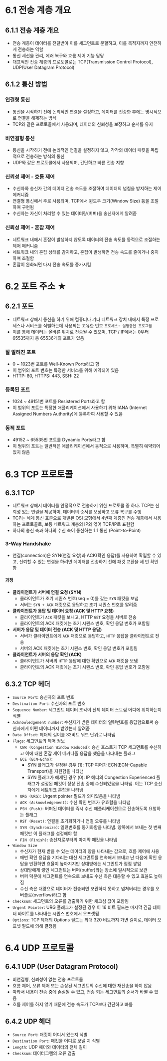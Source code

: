 # 6.1 전송 계층 개요
## 6.1.1 전송 계층 개요
  - 전송 계층이 데이터를 전달받아 이를 세그먼트로 분할하고, 이를 목적지까지 안전하게 전송하는 역할
  - 통신 세션을 관리, 에러 복구와 흐름 제어 기능 담당
  - 대표적인 전송 계층의 프로토콜로는 TCP(Transmission Control Protocol), UDP(User Datagram Protocol)
## 6.1.2 통신 방법
  ### 연결형 통신
  - 통신을 시작하기 전에 논리적인 연결을 설정하고, 데이터를 전송한 후에는 명시적으로 연결을 해제하는 방식
  - TCP와 같은 프로토콜에서 사용되며, 데이터의 신뢰성을 보장하고 순서를 유지
  ### 비연결형 통신
  - 통신을 시작하기 전에 논리적인 연결을 설정하지 않고, 각각의 데이터 패킷을 독립적으로 전송하는 방식의 통신
  - UDP와 같은 프로토콜에서 사용되며, 간단하고 빠른 전송 지향
  ### 신뢰성 제어 - 흐름 제어
  - 수신자와 송신자 간의 데이터 전송 속도를 조절하여 데이터의 넘침을 방지하는 제어 메커니즘
  - 연결형 통신에서 주로 사용되며, TCP에서 윈도우 크기(Window Size) 등을 조절하여 구현됨
  - 수신자는 자신이 처리할 수 있는 데이터량(버퍼)을 송신자에게 알려줌 
  ### 신뢰성 제어 - 혼잡 제어
  - 네트워크 내에서 혼잡이 발생하지 않도록 데이터의 전송 속도를 동적으로 조절하는 제어 메커니즘
  - 네트워크 내의 혼잡 상태를 감지하고, 혼잡이 발생하면 전송 속도를 줄이거나 중지하며 조절함
  - 혼잡이 완화되면 다시 전송 속도를 증가시킴

# 6.2 포트 주소 ★
## 6.2.1 포트
  - 네트워크 상에서 통신을 하기 위해 컴퓨터나 기타 네트워크 장치 내에서 특정 프로세스나 서비스를 식별하는데 사용되는 고유한 번호
  ```프로세스: 실행중인 프로그램```
  - 이를 통해 데이터는 올바른 위치로 전송될 수 있으며, TCP / IP에서는 0부터 65535까지 총 65536개의 포트가 있음
  ### 잘 알려진 포트
  - 0 ~ 1023번 포트를 Well-Known Ports라고 함
  - 이 범위의 포트 번호는 특정한 서비스를 위해 예약되어 있음
  - HTTP: 80, HTTPS: 443, SSH: 22
  ### 등록된 포트
  - 1024 ~ 49151번 포트를 Resistered Ports라고 함
  - 이 범위의 포트는 특정한 애플리케이션에서 사용하기 위해 IANA (Internet Assigned Numbers Authority)에 등록하여 사용할 수 있음
  ### 동적 포트
  - 49152 ~ 65535번 포트를 Dynamic Ports라고 함
  - 이 범위의 포트는 일반적은 애플리케이션에서 동적으로 사용하며, 특별히 예약되어 있지 않음

# 6.3 TCP 프로토콜
## 6.3.1 TCP
  - 네트워크 상에서 데이터를 안정적으로 전송하기 위한 프로토콜 중 하나. TCP는 신뢰성 있는 연결을 제공하며, 데이터의 순서를 보장하고 오류 복구를 수행
  - TCP는 세계 통신 표준으로 개발된 OSI 모형에서 4번째 계층인 전송 계층에서 사용하는 프로토콜로, 보통 네트워크 계층의 IP와 엮어 TCP/IP로 표현함
  - 하나의 송신 측과 하나의 수신 측이 통신하는 1:1 통신 (Point-to-Point)
### 3-Way Handshake
  - 연결(connection)은 SYN(연결 요청)과 ACK(확인 응답)를 사용하여 확립할 수 있고, 신뢰할 수 있는 연결을 하려면 데이터를 전송하기 전에 패킷 교환을 세 번 확인함
  #### 과정
  - **클라이언트가 서버에 연결 요청 (SYN)**
    - 클라이언트가 초기 시퀀스 번호(seq = 0)를 갖는 ```SYN``` 패킷을 보냄
    - 서버는 ```SYN + ACK``` 패킷으로 응답하고 초기 시퀀스 번호를 알려줌
  - **클라이언트가 응답 및 데이터 요청 (ACK 및 HTTP 요청)**
    - 클라이언트가 ```ACK``` 패킷을 보내고, HTTP ```GET``` 요청을 서버로 전송
    - 클라이언트의 ACK 패킷에는 초기 시퀀스 번호, 확인 응답 번호가 포함됨
  - **서버가 응답 및 데이터 전송 (ACK 및 HTTP 응답)**
    - 서버가 클라이언트에게 ```ACK``` 패킷으로 응답하고, ```HTTP``` 응답을 클라이언트로 전송
    - 서버의 ACK 패킷에는 초기 시퀀스 번호, 확인 응답 번호가 포힘됨
  - **클라이언트가 서버의 응답 확인 (ACK)**
    - 클라이언트가 서버의 ```HTTP``` 응답에 대한 확인으로 ```ACK``` 패킷을 보냄
    - 클라이언트의 ACK 패킷에는 초기 시퀀스 번호, 확인 응답 번호가 포함됨

## 6.3.2 TCP 헤더
  - ```Source Port```: 송신자의 포트 번호
  - ```Destination Port```: 수신자의 포트 번호
  - ```Sequence Number```: 세그먼트 데이터 조각이 전체 데이터 스트림 어디에 위치하는지 식별
  - ```Acknowledgement number```: 수신자가 받은 데이터의 일련번호를 응답함으로써 송신자에게 어떤 데이터까지 받았는지 알려줌
  - ```Data Offset```: 헤더의 길이를 32비트 워드 단위로 나타냄
  - ```Flags```: 세그먼트의 제어 정보
    - ```CWR (Congestion Window Reduced)```: 송신 호스트가 TCP 세그먼트를 수신하고 이에 대한 혼잡 제어 메커니즘 응답을 했음을 나타내는 플래그
    - ```ECE (ECN-Echo)```:
      - SYN 플래그가 설정된 경우 (1): TCP 피어가 ECN(ECN-Capable Transport)을 지원함을 나타냄
      - SYN 플래그가 해제된 경우 (0): IP 헤더의 Congestion Experienced 플래그가 설정된 패킷이 정상 전송 중에 수신되었음을 나타냄. 이는 TCP 송신자에게 네트워크 혼잡을 나타냄
    - ```URG (URG)```: Urgent pointer 필드가 의미있음을 나타냄
    - ```ACK (Acknowledgement)```: 수신 확인 번호가 유효함을 나타냄
    - ```PSH (Push)```: 버퍼된 데이터를 즉시 수신 애플리케이션으로 전송하도록 요청하는 플래그
    - ```RST (Reset)```: 연결을 초기화하거나 연결 오류를 나타냄
    - ```SYN (Synchronize)```: 일련번호를 동기화함을 나타냄. 양쪽에서 보내는 첫 번째 패킷만 이 플래그를 설정해야 함
    - ```FIN (Finish)```: 송신자로부터의 마지막 패킷을 나타냄
  - ```Window Size```
    - 수신자가 현재 받을 수 있는 데이터의 양을 나타내는 값으로, 흐름 제어에 사용
    - 매번 확인 응답을 기다리는 대신 세그먼트를 연속해서 보내고 난 다음에 확인 응답을 반환하면 효율이 높아지지만 상대방에는 세그먼트가 점점 쌓임
    - 상대방에게 쌓인 세그먼트는 버퍼(buffer)라는 장소에 일시적으로 보관
    - 버퍼 덕분에 세그먼트를 연속으로 보내도 수신 측은 대응할 수 있고 효율도 높아짐
    - 수신 측은 대량으로 데이터가 전송되면 보관하지 못하고 넘쳐버리는 경우를 오버플로(overflow)라고 함
  - ```Checksum```: 세그먼트의 오류를 검출하기 위한 체크섬 값이 포함됨
  - ```Urgent Pointer```: URG 플래그가 설정된 경우 이 16 비트 필드는 마지막 긴급 데이터 바이트를 나타내는 시퀀스 번호에서 오프셋됨
  - ```Options```: TCP 헤더의 Options 필드는 최대 320 비트까지 가변 길이로, 데이터 오프셋 필드에 의해 결정됨

# 6.4 UDP 프로토콜
## 6.4.1 UDP (User Datagram Protocol)
  - 비연결형, 신뢰성이 없는 전송 프로토콜
  - 흐름 제어, 오류 제어 또는 손상된 세그먼트의 수신에 대한 재전송을 하지 않음
  - 따라서 내용이 전송 중에 손실될 수 있고, 전송 되는 세그먼트의 순서가 바뀔 수 있음
  - 흐름 제어를 하지 않기 때문에 전송 속도가 TCP보다 간단하고 빠름
## 6.4.2 UDP 헤더
  - ```Source Port```: 패킷이 어디서 왔는지 식별
  - ```Destination Port```: 패킷을 어디로 보낼 지 식별
  - ```Length```: UDP 헤더와 데이터의 전체 길이
  - ```Checksum```: 데이터그램의 오류 검출
